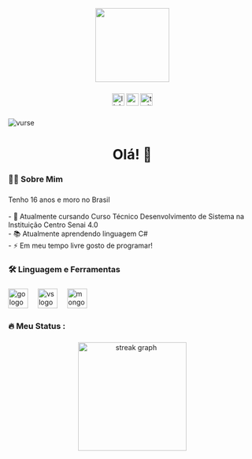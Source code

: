 <div align="center">
    <img height="150" src="https://media.giphy.com/media/M9gbBd9nbDrOTu1Mqx/giphy.gif"  />
  </div>
  
  ###
  
  <div align="center">
    <img src="https://img.shields.io/static/v1?message=LinkedIn&logo=linkedin&label=&color=0077B5&logoColor=white&labelColor=&style=for-the-badge" height="25" alt="linkedin logo"  />
    <img src="https://img.shields.io/static/v1?message=Youtube&logo=youtube&label=&color=FF0000&logoColor=white&labelColor=&style=for-the-badge" height="25" alt="youtube logo"  />
    <img src="https://img.shields.io/static/v1?message=Twitter&logo=twitter&label=&color=1DA1F2&logoColor=white&labelColor=&style=for-the-badge" height="25" alt="twitter logo"  />
  </div>
  
  ###
  
  <div align="center">
    <p align="left"> <img src="https://komarev.com/ghpvc/?username=vurse&label=Profile%20views&color=0e75b6&style=flat" alt="vurse" /> </p>
  </div>
  
  ###
  
  <h1 align="center">Olá! 👋</h1>
  
  ###
  
  <h3 align="left">👩‍💻  Sobre Mim</h3>
  
  ###
  
<p align="left">Tenho 16 anos e moro no Brasil <br><br>- 🔭 Atualmente cursando Curso Técnico Desenvolvimento de Sistema na Instituição Centro Senai 4.0 <br>- 📚 Atualmente aprendendo linguagem C#<br>- ⚡ Em meu tempo livre gosto de programar!</p>
  
  ###
  
  <h3 align="left">🛠 Linguagem e Ferramentas</h3>
  
  ###
  
  <div align="left">
    <img src="https://cdn.jsdelivr.net/gh/devicons/devicon/icons/python/python-original-wordmark.svg" height="40" alt="go logo"  />
    <img width="12" />
    <img src="https://cdn.jsdelivr.net/gh/devicons/devicon/icons/vscode/vscode-original-wordmark.svg" height="40" alt="vs logo"  />
    <img width="12" />
    <img src="https://cdn.jsdelivr.net/gh/devicons/devicon/icons/mongodb/mongodb-plain-wordmark.svg" height="40" alt="mongodb logo"  />

    
  <h3 align="left">🔥   Meu Status :</h3>
  
  ###
  
  <div align="center">
    <img src="https://streak-stats.demolab.com?user=VurseDev&theme=dark&border_radius=5&locale=pt_BR&order=3" height="220" alt="streak graph"  />
  </div>
  
  ###
  
